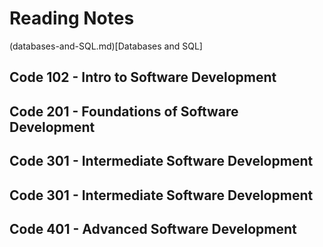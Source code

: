 # Reading Notes
(databases-and-SQL.md)[Databases and SQL]
## Code 102 - Intro to Software Development
## Code 201 - Foundations of Software Development
## Code 301 - Intermediate Software Development
## Code 301 - Intermediate Software Development
## Code 401 - Advanced Software Development
